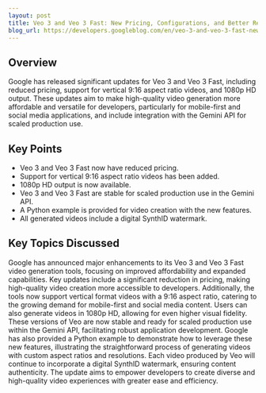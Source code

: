 ```yaml
---
layout: post 
title: Veo 3 and Veo 3 Fast: New Pricing, Configurations, and Better Resolution
blog_url: https://developers.googleblog.com/en/veo-3-and-veo-3-fast-new-pricing-new-configurations-and-better-resolution/?utm_source=tldrai 
---
```


## Overview

Google has released significant updates for Veo 3 and Veo 3 Fast, including reduced pricing, support for vertical 9:16 aspect ratio videos, and 1080p HD output. These updates aim to make high-quality video generation more affordable and versatile for developers, particularly for mobile-first and social media applications, and include integration with the Gemini API for scaled production use.

## Key Points

- Veo 3 and Veo 3 Fast now have reduced pricing.
- Support for vertical 9:16 aspect ratio videos has been added.
- 1080p HD output is now available.
- Veo 3 and Veo 3 Fast are stable for scaled production use in the Gemini API.
- A Python example is provided for video creation with the new features.
- All generated videos include a digital SynthID watermark.

## Key Topics Discussed

Google has announced major enhancements to its Veo 3 and Veo 3 Fast video generation tools, focusing on improved affordability and expanded capabilities. Key updates include a significant reduction in pricing, making high-quality video creation more accessible to developers. Additionally, the tools now support vertical format videos with a 9:16 aspect ratio, catering to the growing demand for mobile-first and social media content. Users can also generate videos in 1080p HD, allowing for even higher visual fidelity. These versions of Veo are now stable and ready for scaled production use within the Gemini API, facilitating robust application development. Google has also provided a Python example to demonstrate how to leverage these new features, illustrating the straightforward process of generating videos with custom aspect ratios and resolutions. Each video produced by Veo will continue to incorporate a digital SynthID watermark, ensuring content authenticity. The update aims to empower developers to create diverse and high-quality video experiences with greater ease and efficiency.

